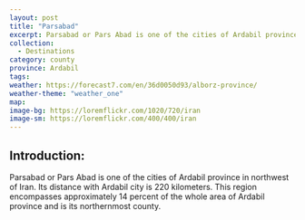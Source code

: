 ```yaml
---
layout: post
title: "Parsabad"
excerpt: Parsabad or Pars Abad is one of the cities of Ardabil province in northwest of Iran.
collection:
  - Destinations
category: county
province: Ardabil
tags:
weather: https://forecast7.com/en/36d0050d93/alborz-province/
weather-theme: "weather_one"
map:
image-bg: https://loremflickr.com/1020/720/iran
image-sm: https://loremflickr.com/400/400/iran
---
```

## **Introduction:**

Parsabad or Pars Abad is one of the cities of Ardabil province in northwest of Iran. Its distance with Ardabil city is 220 kilometers. This region encompasses approximately 14 percent of the whole area of Ardabil province and is its northernmost county.